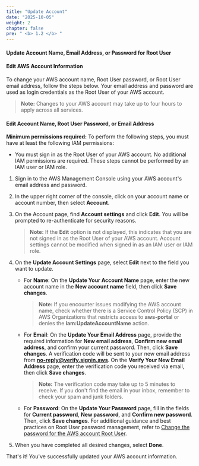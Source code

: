 ```yaml
---
title: "Update Account"
date: "2025-10-05"
weight: 2
chapter: false
pre: " <b> 1.2 </b> "
---
```


#### Update Account Name, Email Address, or Password for Root User

#### Edit AWS Account Information 

To change your AWS account name, Root User password, or Root User email address, follow the steps below. Your email address and password are used as login credentials as the Root User of your AWS account.

> **Note:** Changes to your AWS account may take up to four hours to apply across all services.

#### Edit Account Name, Root User Password, or Email Address

**Minimum permissions required:**
To perform the following steps, you must have at least the following IAM permissions:

- You must sign in as the Root User of your AWS account. No additional IAM permissions are required. These steps cannot be performed by an IAM user or IAM role.

1. Sign in to the AWS Management Console using your AWS account's email address and password.

2. In the upper right corner of the console, click on your account name or account number, then select **Account**.

3. On the Account page, find **Account settings** and click **Edit**. You will be prompted to re-authenticate for security reasons.

   > **Note:** If the **Edit** option is not displayed, this indicates that you are not signed in as the Root User of your AWS account. Account settings cannot be modified when signed in as an IAM user or IAM role.

4. On the **Update Account Settings** page, select **Edit** next to the field you want to update.

   - For **Name**: On the **Update Your Account Name** page, enter the new account name in the **New account name** field, then click **Save changes**.

     > **Note:** If you encounter issues modifying the AWS account name, check whether there is a Service Control Policy (SCP) in AWS Organizations that restricts access to **aws-portal** or denies the **iam:UpdateAccountName** action.

   - For **Email**: On the **Update Your Email Address** page, provide the required information for **New email address**, **Confirm new email address**, and confirm your current password. Then, click **Save changes**. A verification code will be sent to your new email address from **no-reply@verify.signin.aws**. On the **Verify Your New Email Address** page, enter the verification code you received via email, then click **Save changes**.

     > **Note:** The verification code may take up to 5 minutes to receive. If you don't find the email in your inbox, remember to check your spam and junk folders.

   - For **Password**: On the **Update Your Password** page, fill in the fields for **Current password**, **New password**, and **Confirm new password**. Then, click **Save changes**. For additional guidance and best practices on Root User password management, refer to [Change the password for the AWS account Root User](link-to-documentation).

5. When you have completed all desired changes, select **Done**.

That's it! You've successfully updated your AWS account information.
